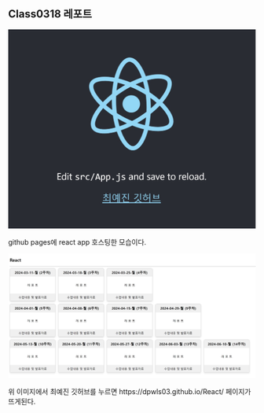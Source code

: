 ## Class0318 레포트

<img width="800" src="./img/react.jpg" alt="react" >
<p>github pages에 react app 호스팅한 모습이다.</p>

<img width="800" src="./img/react1.jpg" alt="react" >
<p>위 이미지에서 최예진 깃허브를 누르면 https://dpwls03.github.io/React/ 페이지가 뜨게된다.</p>